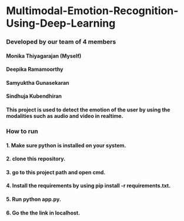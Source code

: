 # Multimodal-Emotion-Recognition-Using-Deep-Learning

### Developed by our team of 4 members
#### Monika Thiyagarajan (Myself)
#### Deepika Ramamoorthy
#### Samyuktha Gunasekaran
#### Sindhuja Kubendhiran

#### This project is used to detect the emotion of the user by using the modalities such as audio and video in realtime.

### How to run
#### 1. Make sure python is installed on your system.
#### 2. clone this repository.
#### 3. go to this project path and open cmd.
#### 4. Install the requirements by using pip install -r requirements.txt.
#### 5. Run python app.py.
#### 6. Go the the link in localhost.


